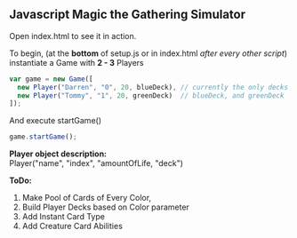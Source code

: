 ## Javascript Magic the Gathering Simulator

Open index.html to see it in action.

To begin, (at the **bottom** of setup.js or in index.html *after every other script*) instantiate a Game with **2 - 3** Players
```javascript
var game = new Game([
  new Player("Darren", "0", 20, blueDeck), // currently the only decks are
  new Player("Tommy", "1", 20, greenDeck)  // blueDeck, and greenDeck
]);
```
And execute startGame()
```javascript
game.startGame();
```
**Player object description:**</br>
Player("name", "index", "amountOfLife, "deck")

**ToDo:**
  1. Make Pool of Cards of Every Color,
  2. Build Player Decks based on Color parameter
  3. Add Instant Card Type
  4. Add Creature Card Abilities
